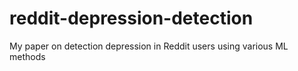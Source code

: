 # reddit-depression-detection

My paper on detection depression in Reddit users using various ML methods
